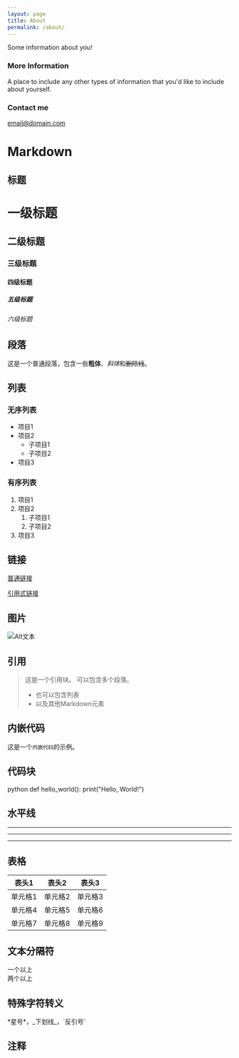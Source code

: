 ```yaml
---
layout: page
title: About
permalink: /about/
---
```


Some information about you!

### More Information

A place to include any other types of information that you'd like to include about yourself.

### Contact me

[email@domain.com](mailto:email@domain.com)

# Markdown

## 标题
# 一级标题
## 二级标题
### 三级标题
#### 四级标题
##### 五级标题
###### 六级标题

## 段落
这是一个普通段落，包含一些**粗体**、*斜体*和~~删除线~~。

## 列表
### 无序列表
- 项目1
- 项目2
  - 子项目1
  - 子项目2
- 项目3

### 有序列表
1. 项目1
2. 项目2
   1. 子项目1
   2. 子项目2
3. 项目3

## 链接
[普通链接](https://www.example.com)

[引用式链接][1]

[1]: https://www.example.com "链接标题"

## 图片
![Alt文本](https://www.example.com/image.jpg "图片标题")

## 引用
> 这是一个引用块。
> 可以包含多个段落。
> 
> - 也可以包含列表
> - 以及其他Markdown元素

## 内嵌代码
这是一个`内嵌代码`的示例。

## 代码块
python
def hello_world():
    print("Hello, World!")

## 水平线
---
***
___

## 表格
| 表头1 | 表头2 | 表头3 |
|-------|-------|-------|
| 单元格1 | 单元格2 | 单元格3 |
| 单元格4 | 单元格5 | 单元格6 |
| 单元格7 | 单元格8 | 单元格9 |

## 文本分隔符
一个以上  
两个以上

## 特殊字符转义
\*星号\*，\_下划线\_，\`反引号\`

## 注释
<!-- 这是一个注释，不会在HTML中显示 -->
